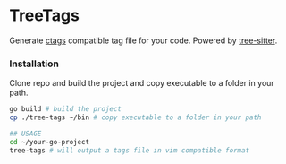 # TreeTags

Generate [ctags](https://ctags.io) compatible tag file for your code. Powered by [tree-sitter](https://tree-sitter.github.io/tree-sitter/).

### Installation

Clone repo and build the project and copy executable to a folder in your path.

```bash
go build # build the project
cp ./tree-tags ~/bin # copy executable to a folder in your path

## USAGE
cd ~/your-go-project
tree-tags # will output a tags file in vim compatible format
```
